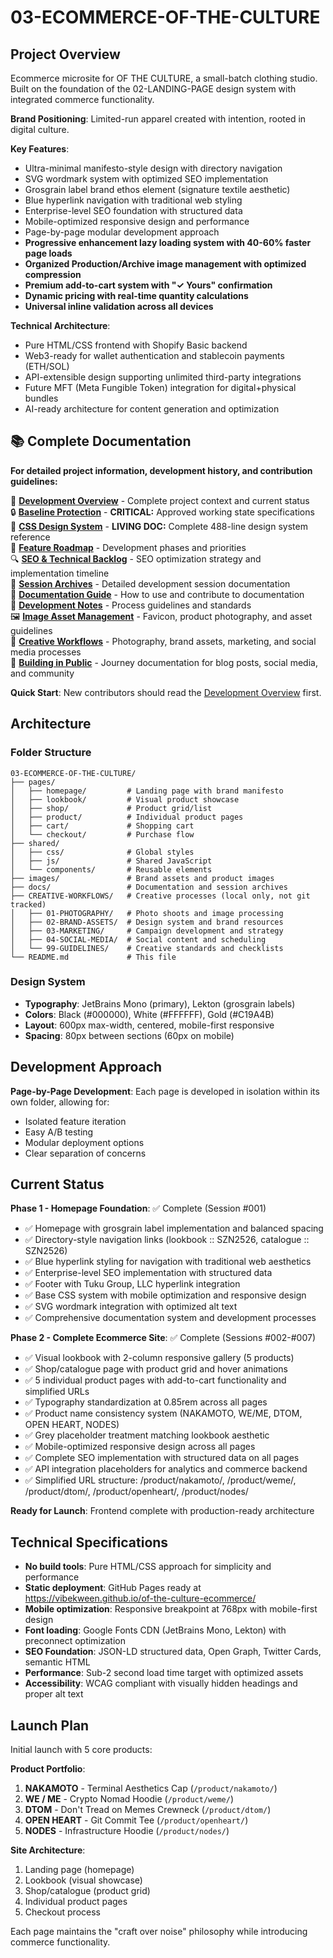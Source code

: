 # 03-ECOMMERCE-OF-THE-CULTURE

## Project Overview

Ecommerce microsite for OF THE CULTURE, a small-batch clothing studio. Built on the foundation of the 02-LANDING-PAGE design system with integrated commerce functionality.

**Brand Positioning**: Limited-run apparel created with intention, rooted in digital culture.

**Key Features**:
- Ultra-minimal manifesto-style design with directory navigation
- SVG wordmark system with optimized SEO implementation
- Grosgrain label brand ethos element (signature textile aesthetic)
- Blue hyperlink navigation with traditional web styling
- Enterprise-level SEO foundation with structured data
- Mobile-optimized responsive design and performance
- Page-by-page modular development approach
- **Progressive enhancement lazy loading system with 40-60% faster page loads**
- **Organized Production/Archive image management with optimized compression**
- **Premium add-to-cart system with "✓ Yours" confirmation**
- **Dynamic pricing with real-time quantity calculations**
- **Universal inline validation across all devices**

**Technical Architecture**:
- Pure HTML/CSS frontend with Shopify Basic backend
- Web3-ready for wallet authentication and stablecoin payments (ETH/SOL)
- API-extensible design supporting unlimited third-party integrations
- Future MFT (Meta Fungible Token) integration for digital+physical bundles
- AI-ready architecture for content generation and optimization

## 📚 Complete Documentation

**For detailed project information, development history, and contribution guidelines:**

📖 **[Development Overview](docs/DEVELOPMENT-OVERVIEW.md)** - Complete project context and current status  
🔒 **[Baseline Protection](docs/BASELINE-PROTECTION.md)** - **CRITICAL:** Approved working state specifications  
🎨 **[CSS Design System](docs/CSS-DESIGN-SYSTEM.md)** - **LIVING DOC:** Complete 488-line design system reference  
🎯 **[Feature Roadmap](docs/features/FEATURE-ROADMAP.md)** - Development phases and priorities  
🔍 **[SEO & Technical Backlog](docs/features/SEO-TECHNICAL-BACKLOG.md)** - SEO optimization strategy and implementation timeline  
📓 **[Session Archives](docs/sessions/)** - Detailed development session documentation  
📁 **[Documentation Guide](docs/README.md)** - How to use and contribute to documentation  
📝 **[Development Notes](docs/DEVELOPMENT-NOTES.md)** - Process guidelines and standards  
🖼️ **[Image Asset Management](images/README.md)** - Favicon, product photography, and asset guidelines  
🎨 **[Creative Workflows](CREATIVE-WORKFLOWS/README.md)** - Photography, brand assets, marketing, and social media processes  
🚀 **[Building in Public](docs/building-in-public/)** - Journey documentation for blog posts, social media, and community  

**Quick Start**: New contributors should read the [Development Overview](docs/DEVELOPMENT-OVERVIEW.md) first.

## Architecture

### Folder Structure
```
03-ECOMMERCE-OF-THE-CULTURE/
├── pages/
│   ├── homepage/         # Landing page with brand manifesto
│   ├── lookbook/         # Visual product showcase
│   ├── shop/             # Product grid/list
│   ├── product/          # Individual product pages
│   ├── cart/             # Shopping cart
│   └── checkout/         # Purchase flow
├── shared/
│   ├── css/              # Global styles
│   ├── js/               # Shared JavaScript
│   └── components/       # Reusable elements
├── images/               # Brand assets and product images
├── docs/                 # Documentation and session archives
├── CREATIVE-WORKFLOWS/   # Creative processes (local only, not git tracked)
│   ├── 01-PHOTOGRAPHY/   # Photo shoots and image processing
│   ├── 02-BRAND-ASSETS/  # Design system and brand resources
│   ├── 03-MARKETING/     # Campaign development and strategy
│   ├── 04-SOCIAL-MEDIA/  # Social content and scheduling
│   └── 99-GUIDELINES/    # Creative standards and checklists
└── README.md             # This file
```

### Design System
- **Typography**: JetBrains Mono (primary), Lekton (grosgrain labels)
- **Colors**: Black (#000000), White (#FFFFFF), Gold (#C19A4B)
- **Layout**: 600px max-width, centered, mobile-first responsive
- **Spacing**: 80px between sections (60px on mobile)

## Development Approach

**Page-by-Page Development**: Each page is developed in isolation within its own folder, allowing for:
- Isolated feature iteration
- Easy A/B testing
- Modular deployment options
- Clear separation of concerns

## Current Status

**Phase 1 - Homepage Foundation**: ✅ Complete (Session #001)
- ✅ Homepage with grosgrain label implementation and balanced spacing
- ✅ Directory-style navigation links (lookbook :: SZN2526, catalogue :: SZN2526)
- ✅ Blue hyperlink styling for navigation with traditional web aesthetics
- ✅ Enterprise-level SEO implementation with structured data
- ✅ Footer with Tuku Group, LLC hyperlink integration
- ✅ Base CSS system with mobile optimization and responsive design
- ✅ SVG wordmark integration with optimized alt text
- ✅ Comprehensive documentation system and development processes

**Phase 2 - Complete Ecommerce Site**: ✅ Complete (Sessions #002-#007)
- ✅ Visual lookbook with 2-column responsive gallery (5 products)
- ✅ Shop/catalogue page with product grid and hover animations
- ✅ 5 individual product pages with add-to-cart functionality and simplified URLs
- ✅ Typography standardization at 0.85rem across all pages
- ✅ Product name consistency system (NAKAMOTO, WE/ME, DTOM, OPEN HEART, NODES)
- ✅ Grey placeholder treatment matching lookbook aesthetic
- ✅ Mobile-optimized responsive design across all pages
- ✅ Complete SEO implementation with structured data on all pages
- ✅ API integration placeholders for analytics and commerce backend
- ✅ Simplified URL structure: /product/nakamoto/, /product/weme/, /product/dtom/, /product/openheart/, /product/nodes/

**Ready for Launch**: Frontend complete with production-ready architecture

## Technical Specifications

- **No build tools**: Pure HTML/CSS approach for simplicity and performance
- **Static deployment**: GitHub Pages ready at https://vibekween.github.io/of-the-culture-ecommerce/
- **Mobile optimization**: Responsive breakpoint at 768px with mobile-first design
- **Font loading**: Google Fonts CDN (JetBrains Mono, Lekton) with preconnect optimization
- **SEO Foundation**: JSON-LD structured data, Open Graph, Twitter Cards, semantic HTML
- **Performance**: Sub-2 second load time target with optimized assets
- **Accessibility**: WCAG compliant with visually hidden headings and proper alt text

## Launch Plan

Initial launch with 5 core products:

**Product Portfolio**:
1. **NAKAMOTO** - Terminal Aesthetics Cap (`/product/nakamoto/`)
2. **WE / ME** - Crypto Nomad Hoodie (`/product/weme/`)
3. **DTOM** - Don't Tread on Memes Crewneck (`/product/dtom/`)
4. **OPEN HEART** - Git Commit Tee (`/product/openheart/`)
5. **NODES** - Infrastructure Hoodie (`/product/nodes/`)

**Site Architecture**:
1. Landing page (homepage)
2. Lookbook (visual showcase)
3. Shop/catalogue (product grid)
4. Individual product pages
5. Checkout process

Each page maintains the "craft over noise" philosophy while introducing commerce functionality.